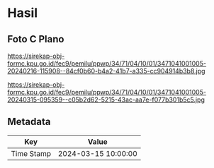 # Hasil

## Foto C Plano

https://sirekap-obj-formc.kpu.go.id/fec9/pemilu/ppwp/34/71/04/10/01/3471041001005-20240216-115908--84cf0b60-b4a2-41b7-a335-cc904914b3b8.jpg

https://sirekap-obj-formc.kpu.go.id/fec9/pemilu/ppwp/34/71/04/10/01/3471041001005-20240315-095359--c05b2d62-5215-43ac-aa7e-f077b301b5c5.jpg


## Metadata

| Key        | Value               |
| ---------- | ------------------- |
| Time Stamp | 2024-03-15 10:00:00 |



